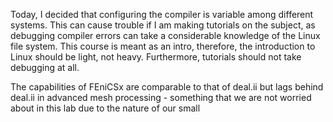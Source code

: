 Today, I decided that configuring the compiler is variable among different systems. This can cause trouble if I am making tutorials on the subject, as debugging compiler errors can take a considerable knowledge of the Linux file system. This course is meant as an intro, therefore, the introduction to Linux should be light, not heavy. Furthermore, tutorials should not take debugging at all. 

The capabilities of FEniCSx are comparable to that of deal.ii but lags behind deal.ii in advanced mesh processing - something that we are not worried about in this lab due to the nature of our small